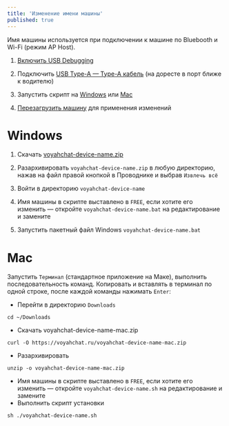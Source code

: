 ```yaml
---
title: 'Изменение имени машины'
published: true
---
```


Имя машины используется при подключении к машине по Bluebooth и Wi-Fi (режим AP Host).

1. [Включить USB Debugging](usb-debugging.md)

2. Подключить [USB Type-A — Type-A кабель](cable.md) (на доресте в порт ближе к водителю)

3. Запустить скрипт на [Windows](#windows) или [Mac](#mac)

4. [Перезагрузить машину](reboot.md#мультимедиа) для применения изменений

# Windows

1. Скачать [voyahchat-device-name.zip](https://voyahchat.ru/voyahchat-device-name.zip)

2. Разархивировать `voyahchat-device-name.zip` в любую директорию, нажав на файл правой кнопкой в Проводнике и выбрав `Извлечь всё`

3. Войти в директорию `voyahchat-device-name`

4. Имя машины в скрипте выставлено в `FREE`, если хотите его изменить — откройте `voyahchat-device-name.bat` на редактирование и замените

5. Запустить пакетный файл Windows `voyahchat-device-name.bat`

# Mac

Запустить `Терминал` (стандартное приложение на Маке), выполнить последовательность команд. Копировать и вставлять в терминал по одной строке, после каждой команды нажимать `Enter`:
  * Перейти в директорию `Downloads`
```
cd ~/Downloads
```
  * Скачать voyahchat-device-name-mac.zip
```
curl -O https://voyahchat.ru/voyahchat-device-name-mac.zip
```
  * Разархивировать
```
unzip -o voyahchat-device-name-mac.zip
```
  * Имя машины в скрипте выставлено в `FREE`, если хотите его изменить — откройте `voyahchat-device-name.sh` на редактирование и замените
  * Выполнить скрипт установки
```
sh ./voyahchat-device-name.sh
```

